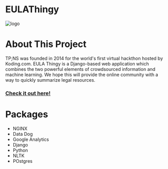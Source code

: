 EULAThingy
==========

![logo](http://i.imgur.com/zu01CSE.png "logo")

# About This Project
TP;NS was founded in 2014 for the world's first virtual hackthon hosted by Koding.com. EULA Thingy is a Django-based web application which combines the two powerful elements of crowdsourced information and machine learning. We hope this will provide the online community with a way to quickly summarize legal resources.

### [Check it out here!](http://digitalmockingbird.koding.io/dashboard/)

# Packages
* NGINX
* Data Dog
* Google Analytics
* Django
* Python
* NLTK
* POstgres
